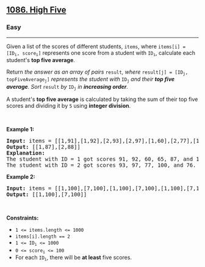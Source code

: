 <h2><a href="https://leetcode.com/problems/high-five/">1086. High Five</a></h2><h3>Easy</h3><hr><div style="user-select: auto;"><p style="user-select: auto;">Given a list of the scores of different students, <code style="user-select: auto;">items</code>, where <code style="user-select: auto;">items[i] = [ID<sub style="user-select: auto;">i</sub>, score<sub style="user-select: auto;">i</sub>]</code> represents one score from a student with <code style="user-select: auto;">ID<sub style="user-select: auto;">i</sub></code>, calculate each student's <strong style="user-select: auto;">top five average</strong>.</p>

<p style="user-select: auto;">Return <em style="user-select: auto;">the answer as an array of pairs </em><code style="user-select: auto;">result</code><em style="user-select: auto;">, where </em><code style="user-select: auto;">result[j] = [ID<sub style="user-select: auto;">j</sub>, topFiveAverage<sub style="user-select: auto;">j</sub>]</code><em style="user-select: auto;"> represents the student with </em><code style="user-select: auto;">ID<sub style="user-select: auto;">j</sub></code><em style="user-select: auto;"> and their <strong style="user-select: auto;">top five average</strong>. Sort </em><code style="user-select: auto;">result</code><em style="user-select: auto;"> by </em><code style="user-select: auto;">ID<sub style="user-select: auto;">j</sub></code><em style="user-select: auto;"> in <strong style="user-select: auto;">increasing order</strong>.</em></p>

<p style="user-select: auto;">A student's <strong style="user-select: auto;">top five average</strong> is calculated by taking the sum of their top five scores and dividing it by <code style="user-select: auto;">5</code> using <strong style="user-select: auto;">integer division</strong>.</p>

<p style="user-select: auto;">&nbsp;</p>
<p style="user-select: auto;"><strong style="user-select: auto;">Example 1:</strong></p>

<pre style="user-select: auto;"><strong style="user-select: auto;">Input:</strong> items = [[1,91],[1,92],[2,93],[2,97],[1,60],[2,77],[1,65],[1,87],[1,100],[2,100],[2,76]]
<strong style="user-select: auto;">Output:</strong> [[1,87],[2,88]]
<strong style="user-select: auto;">Explanation: </strong>
The student with ID = 1 got scores 91, 92, 60, 65, 87, and 100. Their top five average is (100 + 92 + 91 + 87 + 65) / 5 = 87.
The student with ID = 2 got scores 93, 97, 77, 100, and 76. Their top five average is (100 + 97 + 93 + 77 + 76) / 5 = 88.6, but with integer division their average converts to 88.
</pre>

<p style="user-select: auto;"><strong style="user-select: auto;">Example 2:</strong></p>

<pre style="user-select: auto;"><strong style="user-select: auto;">Input:</strong> items = [[1,100],[7,100],[1,100],[7,100],[1,100],[7,100],[1,100],[7,100],[1,100],[7,100]]
<strong style="user-select: auto;">Output:</strong> [[1,100],[7,100]]
</pre>

<p style="user-select: auto;">&nbsp;</p>
<p style="user-select: auto;"><strong style="user-select: auto;">Constraints:</strong></p>

<ul style="user-select: auto;">
	<li style="user-select: auto;"><code style="user-select: auto;">1 &lt;= items.length &lt;= 1000</code></li>
	<li style="user-select: auto;"><code style="user-select: auto;">items[i].length == 2</code></li>
	<li style="user-select: auto;"><code style="user-select: auto;">1 &lt;= ID<sub style="user-select: auto;">i</sub> &lt;= 1000</code></li>
	<li style="user-select: auto;"><code style="user-select: auto;">0 &lt;= score<sub style="user-select: auto;">i</sub> &lt;= 100</code></li>
	<li style="user-select: auto;">For each <code style="user-select: auto;">ID<sub style="user-select: auto;">i</sub></code>, there will be <strong style="user-select: auto;">at least</strong> five scores.</li>
</ul>
</div>